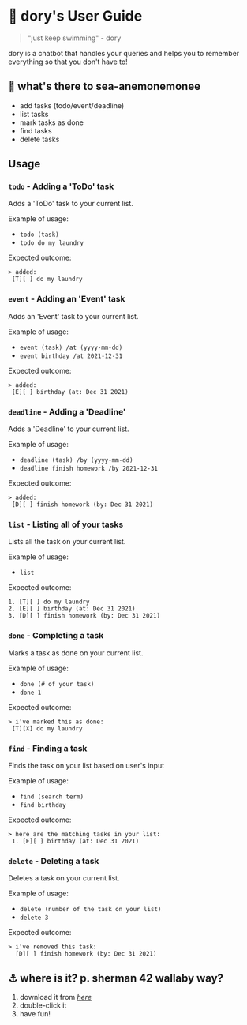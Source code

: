 # 🌊 dory's User Guide

> "just keep swimming" - dory

dory is a chatbot that handles your queries and helps you to remember everything so that you don't have to!

## 🦭 what's there to sea-anemonemonee

-   add tasks (todo/event/deadline)
-   list tasks
-   mark tasks as done
-   find tasks  
-   delete tasks

## Usage

### `todo` - Adding a 'ToDo' task

Adds a 'ToDo' task to your current list.

Example of usage: 

- `todo (task)`
- `todo do my laundry`

Expected outcome:

```
> added: 
 [T][ ] do my laundry
```

### `event` - Adding an 'Event' task

Adds an 'Event' task to your current list.

Example of usage:

- `event (task) /at (yyyy-mm-dd)`
- `event birthday /at 2021-12-31`

Expected outcome:

```
> added: 
 [E][ ] birthday (at: Dec 31 2021)
```

### `deadline` - Adding a 'Deadline'

Adds a 'Deadline' to your current list.

Example of usage:

- `deadline (task) /by (yyyy-mm-dd)`
- `deadline finish homework /by 2021-12-31`

Expected outcome:

```
> added: 
 [D][ ] finish homework (by: Dec 31 2021)
```


### `list` - Listing all of your tasks

Lists all the task on your current list.

Example of usage:

- `list`

Expected outcome:

```
1. [T][ ] do my laundry
2. [E][ ] birthday (at: Dec 31 2021)
3. [D][ ] finish homework (by: Dec 31 2021)
```


### `done` - Completing a task

Marks a task as done on your current list.

Example of usage:

- `done (# of your task)`
- `done 1`

Expected outcome:

```
> i've marked this as done: 
 [T][X] do my laundry
```

### `find` - Finding a task

Finds the task on your list based on user's input

Example of usage:

- `find (search term)`
- `find birthday`

Expected outcome:

```
> here are the matching tasks in your list: 
 1. [E][ ] birthday (at: Dec 31 2021) 
```

### `delete` - Deleting a task

Deletes a task on your current list.

Example of usage:

- `delete (number of the task on your list)`
- `delete 3`

Expected outcome:

```
> i've removed this task: 
  [D][ ] finish homework (by: Dec 31 2021) 
```

## ⚓  where is it? p. sherman 42 wallaby way?

1.  download it from  [_here_](https://github.com/kvihashini/ip/releases/tag/A-Jar)
2.  double-click it
3.  have fun!

